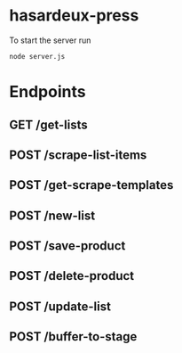 # hasardeux-press
To start the server run
```
node server.js
```
# Endpoints
## GET /get-lists
## POST /scrape-list-items
## POST /get-scrape-templates
## POST /new-list
## POST /save-product
## POST /delete-product
## POST /update-list
## POST /buffer-to-stage
